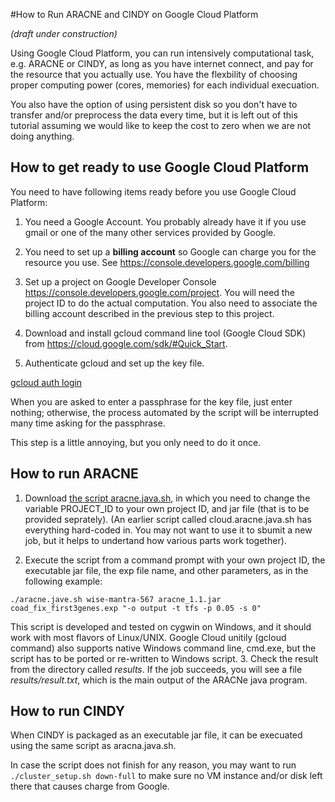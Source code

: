 #How to Run ARACNE and CINDY on Google Cloud Platform

*(draft under construction)*

Using Google Cloud Platform, you can run intensively computational task, e.g. ARACNE or CINDY, as long as you have internet connect, and pay for the resource that you actually use. You have the flexbility of choosing proper computing power (cores, memories) for each individual execuation.

You also have the option of using persistent disk so you don't have to transfer and/or preprocess the data every time, but it is left out of this tutorial assuming we would like to keep the cost to zero when we are not doing anything.

## How to get ready to use Google Cloud Platform

You need to have following items ready before you use Google Cloud Platform:

  1. You need a Google Account. You probably already have it if you use gmail or one of the many other services provided by Google.
  
  2. You need to set up a **billing account** so Google can charge you for the resource you use. See https://console.developers.google.com/billing
  
  3. Set up a project on Google Developer Console https://console.developers.google.com/project. You will need the project ID to do the actual computation. You also need to associate the billing account described in the previous step to this project.

  4. Download and install gcloud command line tool (Google Cloud SDK) from https://cloud.google.com/sdk/#Quick_Start.

  5. Authenticate gcloud and set up the key file.

  <a href="https://cloud.google.com/sdk/gcloud/reference/auth/login">gcloud auth login</a>

When you are asked to enter a passphrase for the key file, just enter nothing; otherwise, the process automated by the script will be interrupted many time asking for the passphrase. 

This step is a little annoying, but you only need to do it once.

## How to run ARACNE

  1. Download <a href="https://raw.githubusercontent.com/geworkbench-group/on-demand.cluster/master/aracne.jave.sh">the script aracne.java.sh</a>, in which you need to change the variable PROJECT_ID to your own project ID, and jar file (that is to be provided seprately). (An earlier script called cloud.aracne.java.sh has everything hard-coded in. You may not want to use it to sbumit a new job, but it helps to undertand how various parts work together).

  2. Execute the script from a command prompt with your own project ID, the executable jar file, the exp file name, and other parameters, as in the following example:

    ./aracne.jave.sh wise-mantra-567 aracne_1.1.jar coad_fix_first3genes.exp "-o output -t tfs -p 0.05 -s 0"
 
  This script is developed and tested on cygwin on Windows, and it should work with most flavors of Linux/UNIX. Google Cloud unitily (gcloud command) also supports native Windows command line, cmd.exe, but the script has to be ported or re-written to Windows script.
  3. Check the result from the directory called *results*. If the job succeeds, you will see a file *results/result.txt*, which is the main output of the ARACNe java program.
  

## How to run CINDY

When CINDY is packaged as an executable jar file, it can be execuated using the same script as aracna.java.sh.

In case the script does not finish for any reason, you may want to run `./cluster_setup.sh down-full` to make sure no VM instance and/or disk left there that causes charge from Google.
